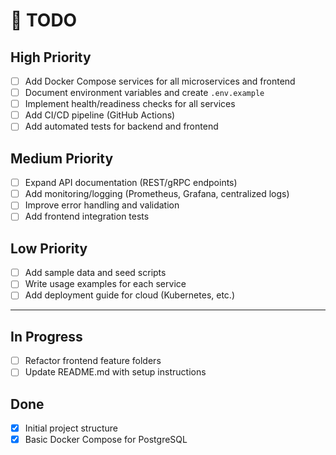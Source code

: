 # 📝 TODO

## High Priority

- [ ] Add Docker Compose services for all microservices and frontend
- [ ] Document environment variables and create `.env.example`
- [ ] Implement health/readiness checks for all services
- [ ] Add CI/CD pipeline (GitHub Actions)
- [ ] Add automated tests for backend and frontend

## Medium Priority

- [ ] Expand API documentation (REST/gRPC endpoints)
- [ ] Add monitoring/logging (Prometheus, Grafana, centralized logs)
- [ ] Improve error handling and validation
- [ ] Add frontend integration tests

## Low Priority

- [ ] Add sample data and seed scripts
- [ ] Write usage examples for each service
- [ ] Add deployment guide for cloud (Kubernetes, etc.)

---

## In Progress

- [ ] Refactor frontend feature folders
- [ ] Update README.md with setup instructions

## Done

- [x] Initial project structure
- [x] Basic Docker Compose for PostgreSQL
